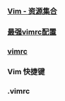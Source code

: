 ### [Vim - 资源集合](http://www.iplaysoft.com/vim.html) #

### [最强vimrc配置](http://amix.dk/vim/vimrc.html) #

### [vimrc](https://github.com/amix/vimrc) #


### Vim 快捷键 #

### .vimrc #